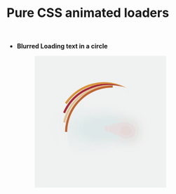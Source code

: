 # Pure CSS animated loaders

<br>
<ul>
  <li><b>Blurred Loading text in a circle</b><br>
    <p float="left">
      <img src="ss/blurred_text_w_spinner.gif" width="300" height="300" hspace="40">
    </p>
  </li>
  <br>
